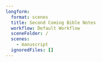```yaml
---
longform:
  format: scenes
  title: Second Coming Bible Notes
  workflow: Default Workflow
  sceneFolder: /
  scenes:
    - manuscript
  ignoredFiles: []
---
```

